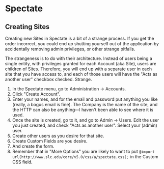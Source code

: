 # Spectate

## Creating Sites

Creating new Sites in Spectate is a bit of a strange process. If you get the order incorrect, you could end up shutting yourself out of the application by accidentally removing admin privileges, or other strange pitfalls.

The strangeness is to do with their architecture. Instead of users being a single entity, with privileges granted for each Account (aka Site), users are children of Sites. Therefore, you will end up with a separate user in each site that you have access to, and each of those users will have the "Acts as another user" checkbox checked. Strange.

1. In the Spectate menu, go to Administration -> Accounts.
2. Click "Create Account".
3. Enter your names, and for the email and password put anything you like (really, a bogus email is fine). The Company is the name of the site, and the HTTP can also be anything—I haven't been able to see where it is used.
4. Once the site is created, go to it, and go to Admin -> Users. Edit the user you just created, and check "Acts as another user". Select your (admin) user.
5. Create other users as you desire for that site.
6. Create Custom Fields are you desire.
7. And create the form.
8. Remember that in "More Options" you are likely to want to put `@import url(http://www.slc.edu/core/v5.0/css/a/spectate.css);` in the Custom CSS field.

